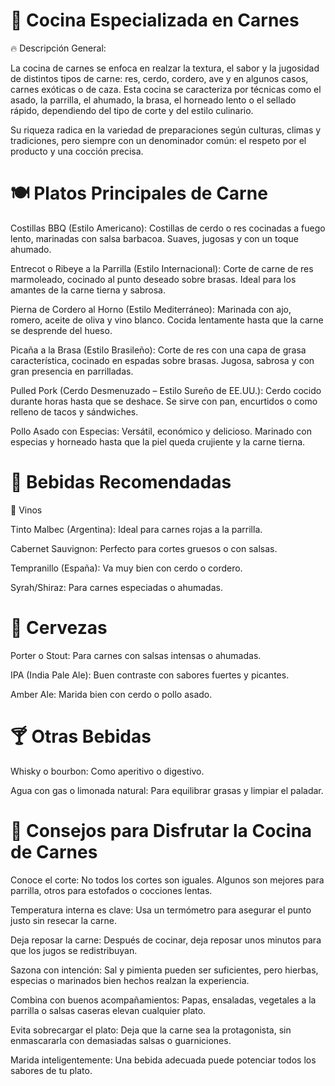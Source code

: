 # 🥩 Cocina Especializada en Carnes
🔥 Descripción General:

La cocina de carnes se enfoca en realzar la textura, el sabor y la jugosidad de distintos tipos de carne: res, cerdo, cordero, ave y en algunos casos, carnes exóticas o de caza. Esta cocina se caracteriza por técnicas como el asado, la parrilla, el ahumado, la brasa, el horneado lento o el sellado rápido, dependiendo del tipo de corte y del estilo culinario.

Su riqueza radica en la variedad de preparaciones según culturas, climas y tradiciones, pero siempre con un denominador común: el respeto por el producto y una cocción precisa.

# 🍽️ Platos Principales de Carne

Costillas BBQ (Estilo Americano):
Costillas de cerdo o res cocinadas a fuego lento, marinadas con salsa barbacoa. Suaves, jugosas y con un toque ahumado.

Entrecot o Ribeye a la Parrilla (Estilo Internacional):
Corte de carne de res marmoleado, cocinado al punto deseado sobre brasas. Ideal para los amantes de la carne tierna y sabrosa.

Pierna de Cordero al Horno (Estilo Mediterráneo):
Marinada con ajo, romero, aceite de oliva y vino blanco. Cocida lentamente hasta que la carne se desprende del hueso.

Picaña a la Brasa (Estilo Brasileño):
Corte de res con una capa de grasa característica, cocinado en espadas sobre brasas. Jugosa, sabrosa y con gran presencia en parrilladas.

Pulled Pork (Cerdo Desmenuzado – Estilo Sureño de EE.UU.):
Cerdo cocido durante horas hasta que se deshace. Se sirve con pan, encurtidos o como relleno de tacos y sándwiches.

Pollo Asado con Especias:
Versátil, económico y delicioso. Marinado con especias y horneado hasta que la piel queda crujiente y la carne tierna.

# 🍷 Bebidas Recomendadas
🥂 Vinos

Tinto Malbec (Argentina): Ideal para carnes rojas a la parrilla.

Cabernet Sauvignon: Perfecto para cortes gruesos o con salsas.

Tempranillo (España): Va muy bien con cerdo o cordero.

Syrah/Shiraz: Para carnes especiadas o ahumadas.

# 🍺 Cervezas

Porter o Stout: Para carnes con salsas intensas o ahumadas.

IPA (India Pale Ale): Buen contraste con sabores fuertes y picantes.

Amber Ale: Marida bien con cerdo o pollo asado.

# 🍸 Otras Bebidas

Whisky o bourbon: Como aperitivo o digestivo.

Agua con gas o limonada natural: Para equilibrar grasas y limpiar el paladar.

# 🍴 Consejos para Disfrutar la Cocina de Carnes

Conoce el corte: No todos los cortes son iguales. Algunos son mejores para parrilla, otros para estofados o cocciones lentas.

Temperatura interna es clave: Usa un termómetro para asegurar el punto justo sin resecar la carne.

Deja reposar la carne: Después de cocinar, deja reposar unos minutos para que los jugos se redistribuyan.

Sazona con intención: Sal y pimienta pueden ser suficientes, pero hierbas, especias o marinados bien hechos realzan la experiencia.

Combina con buenos acompañamientos: Papas, ensaladas, vegetales a la parrilla o salsas caseras elevan cualquier plato.

Evita sobrecargar el plato: Deja que la carne sea la protagonista, sin enmascararla con demasiadas salsas o guarniciones.

Marida inteligentemente: Una bebida adecuada puede potenciar todos los sabores de tu plato.